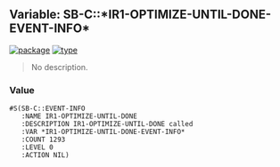 ## Variable: SB-C::\*IR1-OPTIMIZE-UNTIL-DONE-EVENT-INFO\*
[![package](https://img.shields.io/badge/Package-SB--C-5f9ea0.svg?style=social&colorA=999999)](../) [![type](https://img.shields.io/badge/Type-Variable-5f9ea0.svg?style=social&colorA=999999)](../#variable) 

> No description.

### Value
```
#S(SB-C::EVENT-INFO
   :NAME IR1-OPTIMIZE-UNTIL-DONE
   :DESCRIPTION IR1-OPTIMIZE-UNTIL-DONE called
   :VAR *IR1-OPTIMIZE-UNTIL-DONE-EVENT-INFO*
   :COUNT 1293
   :LEVEL 0
   :ACTION NIL)
```
